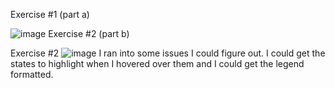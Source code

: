 Exercise #1 (part a)

![image](https://user-images.githubusercontent.com/112281942/204104486-a004c571-d2da-49b7-b459-eac1dbdf63d0.png)
 Exercise #2 (part b)

Exercise #2
![image](https://user-images.githubusercontent.com/112281942/204104352-f237b581-3535-4bd9-99ee-0e580f7ffb5f.png)
I ran into some issues I could figure out. I could get the states to highlight when I hovered over them and I could get the legend formatted.
